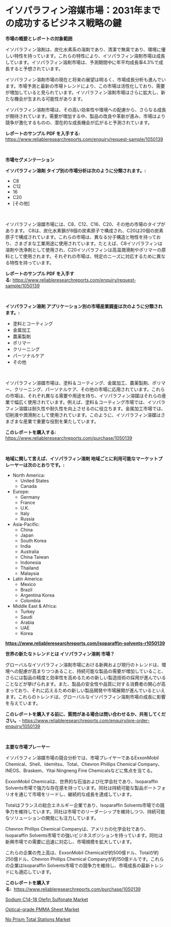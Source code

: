 <p><h1>イソパラフィン溶媒市場：2031年までの成功するビジネス戦略の鍵</h1></p><p><strong>市場の概要とレポートの対象範囲</strong></p>
<p><p>イソパラフィン溶剤は、炭化水素系の溶剤であり、清潔で無臭であり、環境に優しい特性を持っています。これらの特性により、イソパラフィン溶剤市場は成長しています。イソパラフィン溶剤市場は、予測期間中に年平均成長率4.3%で成長すると予想されています。</p><p>イソパラフィン溶剤市場の現在と将来の展望は明るく、市場成長分析も進んでいます。市場予測と最新の市場トレンドにより、この市場は活性化しており、需要が増加していると見られています。イソパラフィン溶剤市場はさらに拡大し、新たな機会が生まれる可能性があります。</p><p>イソパラフィン溶剤市場は、その高い効率性や環境への配慮から、さらなる成長が期待されています。需要が増加する中、製品の改良や革新が進み、市場はより競争が激化するものの、潜在的な成長機会が広がると予測されています。</p></p>
<p><strong>レポートのサンプル PDF を入手する:</strong> <a href="https://www.reliableresearchreports.com/enquiry/request-sample/1050139">https://www.reliableresearchreports.com/enquiry/request-sample/1050139</a></p>
<p>&nbsp;</p>
<p><strong>市場セグメンテーション</strong></p>
<p><strong>イソパラフィン溶剤 タイプ別の市場分析は次のように分類されます。:</strong></p>
<p><ul><li>C8</li><li>C12</li><li>16</li><li>C20</li><li>[その他]</li></ul></p>
<p>&nbsp;</p>
<p><p>イソパラフィン溶媒市場には、C8、C12、C16、C20、その他の市場のタイプがあります。 C8は、炭化水素鎖が8個の炭素原子で構成され、C20は20個の炭素原子で構成されています。これらの市場は、異なる分子構造と物性を持っており、さまざまな工業用途に使用されています。たとえば、C8イソパラフィンは溶剤や洗浄剤として使用され、C20イソパラフィンは高温潤滑剤やポリマーの原料として使用されます。それぞれの市場は、特定のニーズに対応するために異なる特性を持っています。</p></p>
<p><strong>レポートのサンプル PDF を入手する:</strong>&nbsp;<a href="https://www.reliableresearchreports.com/enquiry/request-sample/1050139">https://www.reliableresearchreports.com/enquiry/request-sample/1050139</a></p>
<p>&nbsp;</p>
<p><strong> イソパラフィン溶剤 アプリケーション別の市場産業調査は次のように分類されます。:</strong></p>
<p><ul><li>塗料とコーティング</li><li>金属加工</li><li>農薬製剤</li><li>ポリマー</li><li>クリーニング</li><li>パーソナルケア</li><li>その他</li></ul></p>
<p>&nbsp;</p>
<p><p>イソパラフィン溶媒市場は、塗料＆コーティング、金属加工、農薬製剤、ポリマー、クリーニング、パーソナルケア、その他の市場に応用されています。これらの市場は、それぞれ異なる需要や用途を持ち、イソパラフィン溶媒はそれらの産業で幅広く使用されています。例えば、塗料＆コーティング市場では、イソパラフィン溶媒は耐久性や耐久性を向上させるのに役立ちます。金属加工市場では、切削液や潤滑剤として使用されています。このように、イソパラフィン溶媒はさまざまな産業で重要な役割を果たしています。</p></p>
<p><strong>このレポートを購入する:</strong>&nbsp; <a href="https://www.reliableresearchreports.com/purchase/1050139">https://www.reliableresearchreports.com/purchase/1050139</a></p>
<p>&nbsp;</p>
<p><strong>地域に関して言えば、イソパラフィン溶剤 地域ごとに利用可能なマーケットプレーヤーは次のとおりです。:</strong></p>
<p><ul>
    <li>
        North America:
        <ul>
            <li>United States</li>
            <li>Canada</li>
        </ul>
    </li>
    <li>
        Europe:
        <ul>
            <li>Germany</li>
            <li>France</li>
            <li>U.K.</li>
            <li>Italy</li>
            <li>Russia</li>
        </ul>
    </li>
    <li>
        Asia-Pacific:
        <ul>
            <li>China</li>
            <li>Japan</li>
            <li>South Korea</li>
            <li>India</li>
            <li>Australia</li>
            <li>China Taiwan</li>
            <li>Indonesia</li>
            <li>Thailand</li>
            <li>Malaysia</li>
        </ul>
    </li>
    <li>
        Latin America:
        <ul>
            <li>Mexico</li>
            <li>Brazil</li>
            <li>Argentina Korea</li>
            <li>Colombia</li>
        </ul>
    </li>
    <li>
        Middle East & Africa:
        <ul>
            <li>Turkey</li>
            <li>Saudi</li>
            <li>Arabia</li>
            <li>UAE</li>
            <li>Korea</li>
        </ul>
    </li>
    </ul></p>
<p><strong><a href="https://www.reliableresearchreports.com/isoparaffin-solvents-r1050139">https://www.reliableresearchreports.com/isoparaffin-solvents-r1050139</a></strong>&nbsp;</p>
<p><strong>世界の新たなトレンドとは イソパラフィン溶剤 市場？</strong></p>
<p><p>グローバルなイソパラフィン溶剤市場における新興および現行のトレンドは、環境への配慮が高まりつつあること、持続可能な製品の需要が増加していること、さらには製品の精度と効率性を高めるための新しい製造技術の採用が進んでいることなどが挙げられます。また、製品の安全性や品質に対する消費者の関心が高まっており、それに応えるための新しい製品開発や市場展開が進んでいるといえます。これらのトレンドは、グローバルなイソパラフィン溶剤市場の成長に影響を与えています。</p></p>
<p><strong>このレポートを購入する前に、質問がある場合は問い合わせるか、共有してください。</strong>- <a href="https://www.reliableresearchreports.com/enquiry/pre-order-enquiry/1050139">https://www.reliableresearchreports.com/enquiry/pre-order-enquiry/1050139</a></p>
<p>&nbsp;</p>
<p><strong>主要な市場プレーヤー</strong></p>
<p><p>イソパラフィン溶媒市場の競合分析では、市場プレイヤーであるExxonMobil Chemical、Shell、Idemitsu、Total、Chevron Phillips Chemical Company、INEOS、Braskem、Yitai Ningneng Fine Chemicalsなどに焦点を当てる。</p><p>ExxonMobil Chemicalは、世界的な石油および化学会社であり、Isoparaffin Solvents市場で強力な存在感を持っています。同社は持続可能な製品ポートフォリオを通じて市場をリードし、継続的な成長を達成しています。</p><p>Totalはフランスの総合エネルギー企業であり、Isoparaffin Solvents市場での競争力を維持しています。同社は市場でのリーダーシップを維持しつつ、持続可能なソリューションの開発にも注力しています。</p><p>Chevron Phillips Chemical Companyは、アメリカの化学会社であり、Isoparaffin Solvents市場での強いビジネスポジションを持っています。同社は新興市場での需要に迅速に対応し、市場規模を拡大しています。</p><p>これらの企業の売上高は、ExxonMobil Chemicalが約500億ドル、Totalが約250億ドル、Chevron Phillips Chemical Companyが約150億ドルです。これらの企業はIsoparaffin Solvents市場での競争力を維持し、市場成長の最新トレンドにも適応しています。</p></p>
<p><strong>このレポートを購入する:</strong>&nbsp;&nbsp;<a href="https://www.reliableresearchreports.com/purchase/1050139">https://www.reliableresearchreports.com/purchase/1050139</a></p>
<p><p><a href="https://www.linkedin.com/pulse/sodium-c14-18-olefin-sulfonate-market-research-report-reveals-sogmc?trackingId=x6C6%2FOkNNVoV40Y%2BhO4d7Q%3D%3D">Sodium C14-18 Olefin Sulfonate Market</a></p><p><a href="https://www.linkedin.com/pulse/optical-grade-pmma-sheet-market-size-growing-forecasted-dklmc?trackingId=uUetueBxeyuc2M1awUe8Gw%3D%3D">Optical-grade PMMA Sheet Market</a></p><p><a href="https://www.linkedin.com/pulse/prism-total-stations-market-goal-estimating-size-future-growth-2nebc?trackingId=F0r7ATBRiXp9dfaqyZaaDg%3D%3D">No Prism Total Stations Market</a></p></p>